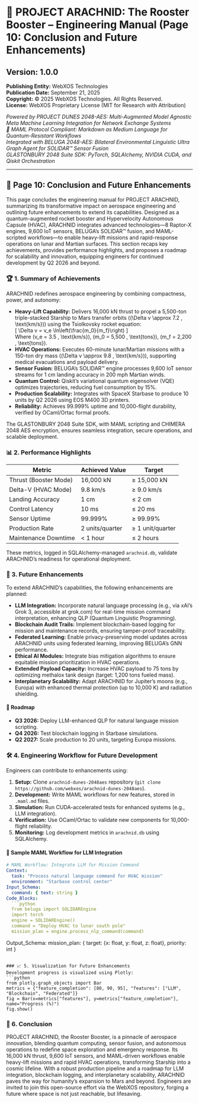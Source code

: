 # 🚀 PROJECT ARACHNID: The Rooster Booster – Engineering Manual (Page 10: Conclusion and Future Enhancements)

## Version: 1.0.0  
**Publishing Entity:** WebXOS Technologies  
**Publication Date:** September 21, 2025  
**Copyright:** © 2025 WebXOS Technologies. All Rights Reserved.  
**License:** WebXOS Proprietary License (MIT for Research with Attribution)  

*Powered by PROJECT DUNES 2048-AES: Multi-Augmented Model Agnostic Meta Machine Learning Integration for Network Exchange Systems*  
*🐪 MAML Protocol Compliant: Markdown as Medium Language for Quantum-Resistant Workflows*  
*Integrated with BELUGA 2048-AES: Bilateral Environmental Linguistic Ultra Graph Agent for SOLIDAR™ Sensor Fusion*  
*GLASTONBURY 2048 Suite SDK: PyTorch, SQLAlchemy, NVIDIA CUDA, and Qiskit Orchestration*  

---

## 📜 Page 10: Conclusion and Future Enhancements  

This page concludes the engineering manual for PROJECT ARACHNID, summarizing its transformative impact on aerospace engineering and outlining future enhancements to extend its capabilities. Designed as a quantum-augmented rocket booster and Hypervelocity Autonomous Capsule (HVAC), ARACHNID integrates advanced technologies—8 Raptor-X engines, 9,600 IoT sensors, BELUGA’s SOLIDAR™ fusion, and MAML-scripted workflows—to enable heavy-lift missions and rapid-response operations on lunar and Martian surfaces. This section recaps key achievements, provides performance highlights, and proposes a roadmap for scalability and innovation, equipping engineers for continued development by Q2 2026 and beyond.

### 🏆 1. Summary of Achievements  

ARACHNID redefines aerospace engineering by combining compactness, power, and autonomy:  
- **Heavy-Lift Capability:** Delivers 16,000 kN thrust to propel a 5,500-ton triple-stacked Starship to Mars transfer orbits (\(\Delta v \approx 7.2 \, \text{km/s}\)) using the Tsiolkovsky rocket equation:  
\[
\Delta v = v_e \ln\left(\frac{m_0}{m_f}\right)
\]  
Where \(v_e = 3.5 \, \text{km/s}\), \(m_0 = 5,500 \, \text{tons}\), \(m_f = 2,200 \, \text{tons}\).  
- **HVAC Operations:** Executes 60-minute lunar/Martian missions with a 150-ton dry mass (\(\Delta v \approx 9.8 \, \text{km/s}\)), supporting medical evacuations and payload delivery.  
- **Sensor Fusion:** BELUGA’s SOLIDAR™ engine processes 9,600 IoT sensor streams for 1 cm landing accuracy in 200 mph Martian winds.  
- **Quantum Control:** Qiskit’s variational quantum eigensolver (VQE) optimizes trajectories, reducing fuel consumption by 15%.  
- **Production Scalability:** Integrates with SpaceX Starbase to produce 10 units by Q2 2026 using EOS M400 3D printers.  
- **Reliability:** Achieves 99.999% uptime and 10,000-flight durability, verified by OCaml/Ortac formal proofs.  

The GLASTONBURY 2048 Suite SDK, with MAML scripting and CHIMERA 2048 AES encryption, ensures seamless integration, secure operations, and scalable deployment.

### 📊 2. Performance Highlights  

| Metric                | Achieved Value  | Target          |
|-----------------------|-----------------|-----------------|
| Thrust (Booster Mode) | 16,000 kN       | ≥ 15,000 kN     |
| Delta-V (HVAC Mode)   | 9.8 km/s        | ≥ 9.0 km/s      |
| Landing Accuracy      | 1 cm            | ≤ 2 cm          |
| Control Latency       | 10 ms           | ≤ 20 ms         |
| Sensor Uptime         | 99.999%         | ≥ 99.99%        |
| Production Rate       | 2 units/quarter | ≥ 1 unit/quarter|
| Maintenance Downtime  | < 1 hour        | ≤ 2 hours       |

These metrics, logged in SQLAlchemy-managed `arachnid.db`, validate ARACHNID’s readiness for operational deployment.

### 🚀 3. Future Enhancements  

To extend ARACHNID’s capabilities, the following enhancements are planned:  
- **LLM Integration:** Incorporate natural language processing (e.g., via xAI’s Grok 3, accessible at grok.com) for real-time mission command interpretation, enhancing QLP (Quantum Linguistic Programming).  
- **Blockchain Audit Trails:** Implement blockchain-based logging for mission and maintenance records, ensuring tamper-proof traceability.  
- **Federated Learning:** Enable privacy-preserving model updates across ARACHNID units using federated learning, improving BELUGA’s GNN performance.  
- **Ethical AI Modules:** Integrate bias mitigation algorithms to ensure equitable mission prioritization in HVAC operations.  
- **Extended Payload Capacity:** Increase HVAC payload to 75 tons by optimizing methalox tank design (target: 1,200 tons fueled mass).  
- **Interplanetary Scalability:** Adapt ARACHNID for Jupiter’s moons (e.g., Europa) with enhanced thermal protection (up to 10,000 K) and radiation shielding.  

#### 🔢 Roadmap  
- **Q3 2026:** Deploy LLM-enhanced QLP for natural language mission scripting.  
- **Q4 2026:** Test blockchain logging in Starbase simulations.  
- **Q2 2027:** Scale production to 20 units, targeting Europa missions.  

### 🛠️ 4. Engineering Workflow for Future Development  
Engineers can contribute to enhancements using:  
1. **Setup:** Clone `arachnid-dunes-2048aes` repository (`git clone https://github.com/webxos/arachnid-dunes-2048aes`).  
2. **Development:** Write MAML workflows for new features, stored in `.maml.md` files.  
3. **Simulation:** Run CUDA-accelerated tests for enhanced systems (e.g., LLM integration).  
4. **Verification:** Use OCaml/Ortac to validate new components for 10,000-flight reliability.  
5. **Monitoring:** Log development metrics in `arachnid.db` using SQLAlchemy.  

#### 📜 Sample MAML Workflow for LLM Integration  
```yaml
# MAML Workflow: Integrate LLM for Mission Command
Context:
  task: "Process natural language command for HVAC mission"
  environment: "Starbase control center"
Input_Schema:
  command: { text: string }
Code_Blocks:
  ```python
  from beluga import SOLIDAREngine
  import torch
  engine = SOLIDAREngine()
  command = "Deploy HVAC to lunar south pole"
  mission_plan = engine.process_nlp_command(command)
  ```
Output_Schema:
  mission_plan: { target: {x: float, y: float, z: float}, priority: int }
```

### 📈 5. Visualization for Future Enhancements  
Development progress is visualized using Plotly:  
```python
from plotly.graph_objects import Bar
metrics = {"feature_completion": [80, 90, 95], "features": ["LLM", "Blockchain", "Federated"]}
fig = Bar(x=metrics["features"], y=metrics["feature_completion"], name="Progress (%)")
fig.show()
```

### 🌌 6. Conclusion  

PROJECT ARACHNID, the Rooster Booster, is a pinnacle of aerospace innovation, blending quantum computing, sensor fusion, and autonomous operations to redefine space exploration and emergency response. Its 16,000 kN thrust, 9,600 IoT sensors, and MAML-driven workflows enable heavy-lift missions and rapid HVAC operations, transforming Starship into a cosmic lifeline. With a robust production pipeline and a roadmap for LLM integration, blockchain logging, and interplanetary scalability, ARACHNID paves the way for humanity’s expansion to Mars and beyond. Engineers are invited to join this open-source effort via the WebXOS repository, forging a future where space is not just reachable, but lifesaving.